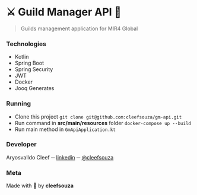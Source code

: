 # :crossed_swords: Guild Manager API :bow_and_arrow:

> Guilds management application for MIR4 Global

### Technologies
- Kotlin
- Spring Boot
- Spring Security
- JWT
- Docker
- Jooq Generates

### Running
- Clone this project `git clone git@github.com:cleefsouza/gm-api.git`
- Run command in **src/main/resources** folder `docker-compose up --build`
- Run main method in `GmApiApplication.kt`

### Developer <div id="autor"></div>
Aryosvalldo Cleef ─ [linkedin](https://www.linkedin.com/in/aryosvalldo-cleef/) ─ [@cleefsouza](https://github.com/cleefsouza)

### Meta <div id="meta"></div>
Made with :orange_heart: by **cleefsouza**
